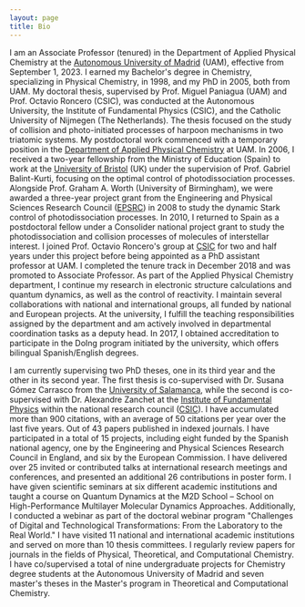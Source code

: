 ```yaml
---
layout: page
title: Bio
---
```


I am an Associate Professor (tenured) in the Department of Applied Physical Chemistry at
the [Autonomous University of Madrid](https://www.uam.es) (UAM), effective from September 1, 2023. I earned my
Bachelor's degree in Chemistry, specializing in Physical Chemistry, in 1998, and my PhD in
2005, both from UAM. My doctoral thesis, supervised by Prof. Miguel Paniagua (UAM) and
Prof. Octavio Roncero (CSIC), was conducted at the Autonomous University, the Institute of
Fundamental Physics (CSIC), and the Catholic University of Nijmegen (The Netherlands). The
thesis focused on the study of collision and photo-initiated processes of harpoon mechanisms
in two triatomic systems.
My postdoctoral work commenced with a temporary position in the [Department of Applied
Physical Chemistry](https://www.uam.es/qfa) at UAM. In 2006, I received a two-year fellowship from the Ministry of
Education (Spain) to work at the [University of Bristol](https://www.bristol.ac.uk/) (UK) under the supervision of Prof. Gabriel
Balint-Kurti, focusing on the optimal control of photodissociation processes. Alongside Prof.
Graham A. Worth (University of Birmingham), we were awarded a three-year project grant
from the Engineering and Physical Sciences Research Council ([EPSRC](https://www.ukri.org/councils/epsrc/)) in 2008 to study
the dynamic Stark control of photodissociation processes. In 2010, I returned to Spain as a
postdoctoral fellow under a Consolider national project grant to study the photodissociation
and collision processes of molecules of interstellar interest. I joined Prof. Octavio Roncero's
group at [CSIC](www.csic.es) for two and half years under this project before being appointed as a PhD
assistant professor at UAM. I completed the tenure track in December 2018 and was promoted
to Associate Professor. As part of the Applied Physical Chemistry department, I continue my 
research in electronic structure calculations and quantum dynamics, as well as the control of
reactivity.
I maintain several collaborations with national and international groups, all funded by national
and European projects. At the university, I fulfill the teaching responsibilities assigned by
the department and am actively involved in departmental coordination tasks as a deputy head. In 2017, I
obtained accreditation to participate in the DoIng program initiated by the
university, which offers bilingual Spanish/English degrees.

I am currently supervising two PhD theses, one in its third year and the other in its second year. 
The first thesis is co-supervised with Dr. Susana Gómez Carrasco from the [University of Salamanca](https://www.usal.es), 
while the second is co-supervised with Dr. Alexandre Zanchet at the [Institute of Fundamental Physics](https://www.iff.csic.es/) within the national research council ([CSIC](https://www.csic.es)).
I have accumulated more than 900 citations, with an average of 50 citations per year over the
last five years. Out of 43 papers published in indexed journals.
I have participated in a total of 15 projects, including eight funded by the Spanish national
agency, one by the Engineering and Physical Sciences Research Council in England, and
six by the European Commission. I have delivered over 25 invited or contributed talks at
international research meetings and conferences, and presented an additional 26 contributions
in poster form. I have given scientific seminars at six different academic institutions and
taught a course on Quantum Dynamics at the M2D School – School on High-Performance
Multilayer Molecular Dynamics Approaches. Additionally, I conducted a webinar as part of the
doctoral webinar program "Challenges of Digital and Technological Transformations: From the
Laboratory to the Real World."
I have visited 11 national and international academic institutions and served on more than 10
thesis committees. I regularly review papers for journals in the fields of Physical, Theoretical,
and Computational Chemistry.
I have co/supervised a total of nine undergraduate projects for Chemistry degree students at
the Autonomous University of Madrid and seven master's theses in the Master's program in
Theoretical and Computational Chemistry.
